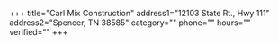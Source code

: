 +++
title="Carl Mix Construction"
address1="12103 State Rt., Hwy 111"
address2="Spencer, TN  38585"
category=""
phone=""
hours=""
verified=""
+++

